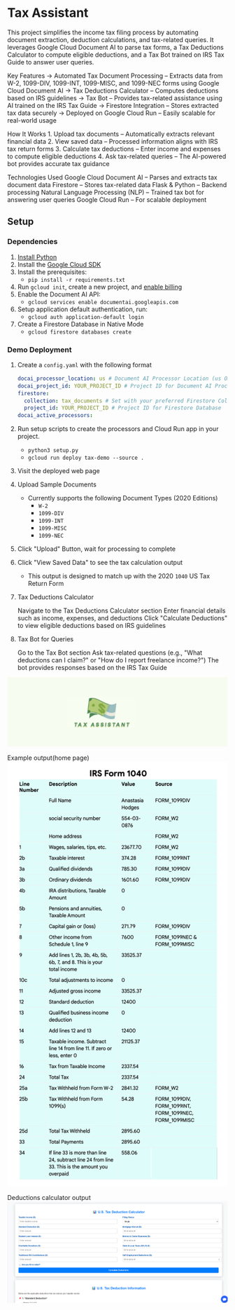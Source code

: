 # Tax Assistant
This project simplifies the income tax filing process by automating document extraction, deduction calculations, and tax-related queries. It leverages Google Cloud Document AI to parse tax forms, a Tax Deductions Calculator to compute eligible deductions, and a Tax Bot trained on IRS Tax Guide to answer user queries.

Key Features
-> Automated Tax Document Processing – Extracts data from W-2, 1099-DIV, 1099-INT, 1099-MISC, and 1099-NEC forms using Google Cloud Document AI
-> Tax Deductions Calculator – Computes deductions based on IRS guidelines
-> Tax Bot – Provides tax-related assistance using AI trained on the IRS Tax Guide
-> Firestore Integration – Stores extracted tax data securely
-> Deployed on Google Cloud Run – Easily scalable for real-world usage

How It Works
1️. Upload tax documents – Automatically extracts relevant financial data
2️. View saved data – Processed information aligns with IRS tax return forms
3️. Calculate tax deductions – Enter income and expenses to compute eligible deductions
4️. Ask tax-related queries – The AI-powered bot provides accurate tax guidance

Technologies Used
  Google Cloud Document AI – Parses and extracts tax document data
 Firestore – Stores tax-related data
 Flask & Python – Backend processing
 Natural Language Processing (NLP) – Trained tax bot for answering user queries
 Google Cloud Run – For scalable deployment


## Setup

### Dependencies

1. [Install Python](https://www.python.org/downloads/)
2. Install the [Google Cloud SDK](https://cloud.google.com/sdk/docs/install)
3. Install the prerequisites:
   - `pip install -r requirements.txt`
4. Run `gcloud init`, create a new project, and
   [enable billing](https://cloud.google.com/billing/docs/how-to/modify-project#enable_billing_for_a_project)
5. Enable the Document AI API:
   - `gcloud services enable documentai.googleapis.com`
6. Setup application default authentication, run:
   - `gcloud auth application-default login`
7. Create a Firestore Database in Native Mode
   - `gcloud firestore databases create`

### Demo Deployment

1. Create a `config.yaml` with the following format

   ```yaml
   docai_processor_location: us # Document AI Processor Location (us OR eu)
   docai_project_id: YOUR_PROJECT_ID # Project ID for Document AI Processors
   firestore:
     collection: tax_documents # Set with your preferred Firestore Collection Name
     project_id: YOUR_PROJECT_ID # Project ID for Firestore Database
   docai_active_processors:
   ```

2. Run setup scripts to create the processors and Cloud Run app in your project.
   - `python3 setup.py`
   - `gcloud run deploy tax-demo --source .`
3. Visit the deployed web page
4. Upload Sample Documents
   - Currently supports the following Document Types (2020 Editions)
     - `W-2`
     - `1099-DIV`
     - `1099-INT`
     - `1099-MISC`
     - `1099-NEC`
5. Click "Upload" Button, wait for processing to complete
6. Click "View Saved Data" to see the tax calculation output
   - This output is designed to match up with the 2020 `1040` US Tax Return Form
7. Tax Deductions Calculator

   Navigate to the Tax Deductions Calculator section
   Enter financial details such as income, expenses, and deductions
   Click "Calculate Deductions" to view eligible deductions based on IRS guidelines
8. Tax Bot for Queries

   Go to the Tax Bot section
   Ask tax-related questions (e.g., "What deductions can I claim?" or "How do I report freelance income?")
   The bot provides responses based on the IRS Tax Guide

![Header](img/Header.png)

Example output(home page)
![Example Output](img/ExampleOutput.png)

Deductions calculator output
![Calculator Output](img/Cal.png)

